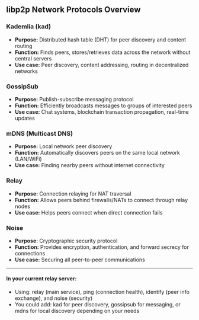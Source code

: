 ## libp2p Network Protocols Overview

### Kademlia (kad)

- **Purpose:** Distributed hash table (DHT) for peer discovery and content routing
- **Function:** Finds peers, stores/retrieves data across the network without central servers
- **Use case:** Peer discovery, content addressing, routing in decentralized networks

### GossipSub

- **Purpose:** Publish-subscribe messaging protocol
- **Function:** Efficiently broadcasts messages to groups of interested peers
- **Use case:** Chat systems, blockchain transaction propagation, real-time updates

### mDNS (Multicast DNS)

- **Purpose:** Local network peer discovery
- **Function:** Automatically discovers peers on the same local network (LAN/WiFi)
- **Use case:** Finding nearby peers without internet connectivity

### Relay

- **Purpose:** Connection relaying for NAT traversal
- **Function:** Allows peers behind firewalls/NATs to connect through relay nodes
- **Use case:** Helps peers connect when direct connection fails

### Noise

- **Purpose:** Cryptographic security protocol
- **Function:** Provides encryption, authentication, and forward secrecy for connections
- **Use case:** Securing all peer-to-peer communications

---

#### In your current relay server:

- Using: relay (main service), ping (connection health), identify (peer info exchange), and noise (security)
- You could add: kad for peer discovery, gossipsub for messaging, or mdns for local discovery depending on your needs